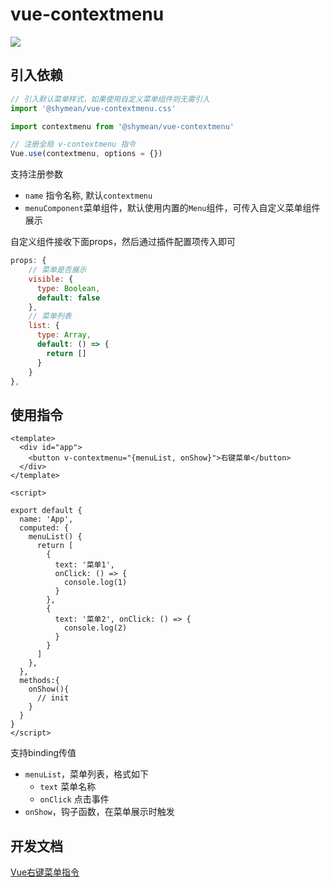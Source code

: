 # vue-contextmenu

![](http://img.shymean.com/oPic/1610031463414_19.png)

## 引入依赖
```js
// 引入默认菜单样式，如果使用自定义菜单组件则无需引入
import '@shymean/vue-contextmenu.css'

import contextmenu from '@shymean/vue-contextmenu'

// 注册全局 v-contextmenu 指令
Vue.use(contextmenu, options = {})
```
支持注册参数
* `name` 指令名称, 默认`contextmenu`
* `menuComponent`菜单组件，默认使用内置的`Menu`组件，可传入自定义菜单组件展示

自定义组件接收下面props，然后通过插件配置项传入即可
```js
props: {
    // 菜单是否展示
    visible: {
      type: Boolean,
      default: false
    },
    // 菜单列表
    list: {
      type: Array,
      default: () => {
        return []
      }
    }
},
```

## 使用指令
```vue
<template>
  <div id="app">
    <button v-contextmenu="{menuList, onShow}">右键菜单</button>
  </div>
</template>

<script>

export default {
  name: 'App',
  computed: {
    menuList() {
      return [
        {
          text: '菜单1',
          onClick: () => {
            console.log(1)
          }
        },
        {
          text: '菜单2', onClick: () => {
            console.log(2)
          }
        }
      ]
    },
  },
  methods:{
    onShow(){
      // init
    }
  }
}
</script>
```
支持binding传值
* `menuList`，菜单列表，格式如下
    * `text` 菜单名称
    * `onClick` 点击事件
* `onShow`，钩子函数，在菜单展示时触发

## 开发文档

[Vue右键菜单指令](https://www.shymean.com/article/Vue右键菜单指令)
